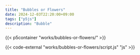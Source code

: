 ```yaml
---
title: "Bubbles or Flowers"
date: 2024-12-03T22:20:00+09:00
tags: ["p5js"]
description: "Bubble"
---
```


{{< p5container "works/bubbles-or-flowers/" >}}

{{< code-external "works/bubbles-or-flowers/script.js" "js" >}}

